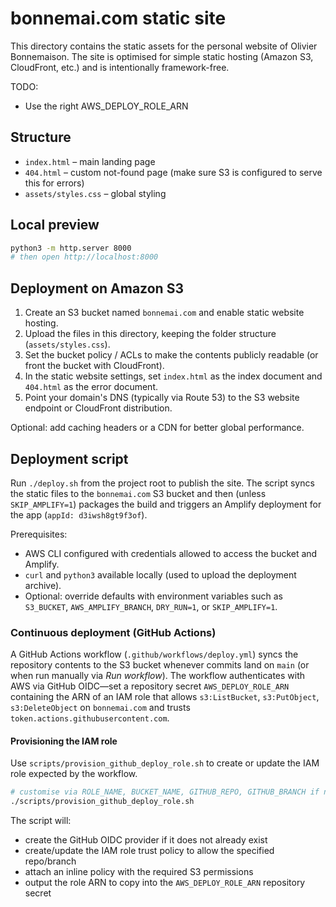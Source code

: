 # bonnemai.com static site

This directory contains the static assets for the personal website of Olivier Bonnemaison. The site is optimised for simple static hosting (Amazon S3, CloudFront, etc.) and is intentionally framework-free.

TODO: 
* Use the right AWS_DEPLOY_ROLE_ARN

## Structure

- `index.html` – main landing page
- `404.html` – custom not-found page (make sure S3 is configured to serve this for errors)
- `assets/styles.css` – global styling

## Local preview

```bash
python3 -m http.server 8000
# then open http://localhost:8000
```

## Deployment on Amazon S3

1. Create an S3 bucket named `bonnemai.com` and enable static website hosting.
2. Upload the files in this directory, keeping the folder structure (`assets/styles.css`).
3. Set the bucket policy / ACLs to make the contents publicly readable (or front the bucket with CloudFront).
4. In the static website settings, set `index.html` as the index document and `404.html` as the error document.
5. Point your domain's DNS (typically via Route 53) to the S3 website endpoint or CloudFront distribution.

Optional: add caching headers or a CDN for better global performance.

## Deployment script

Run `./deploy.sh` from the project root to publish the site. The script syncs the
static files to the `bonnemai.com` S3 bucket and then (unless `SKIP_AMPLIFY=1`)
packages the build and triggers an Amplify deployment for the app
(`appId: d3iwsh8gt9f3of`).

Prerequisites:
- AWS CLI configured with credentials allowed to access the bucket and Amplify.
- `curl` and `python3` available locally (used to upload the deployment archive).
- Optional: override defaults with environment variables such as `S3_BUCKET`,
  `AWS_AMPLIFY_BRANCH`, `DRY_RUN=1`, or `SKIP_AMPLIFY=1`.

### Continuous deployment (GitHub Actions)

A GitHub Actions workflow (`.github/workflows/deploy.yml`) syncs the repository
contents to the S3 bucket whenever commits land on `main` (or when run manually
via *Run workflow*). The workflow authenticates with AWS via GitHub OIDC—set a
repository secret `AWS_DEPLOY_ROLE_ARN` containing the ARN of an IAM role that
allows `s3:ListBucket`, `s3:PutObject`, `s3:DeleteObject` on `bonnemai.com` and
trusts `token.actions.githubusercontent.com`.

#### Provisioning the IAM role

Use `scripts/provision_github_deploy_role.sh` to create or update the IAM role
expected by the workflow.

```bash
# customise via ROLE_NAME, BUCKET_NAME, GITHUB_REPO, GITHUB_BRANCH if needed
./scripts/provision_github_deploy_role.sh
```

The script will:
- create the GitHub OIDC provider if it does not already exist
- create/update the IAM role trust policy to allow the specified repo/branch
- attach an inline policy with the required S3 permissions
- output the role ARN to copy into the `AWS_DEPLOY_ROLE_ARN` repository secret
